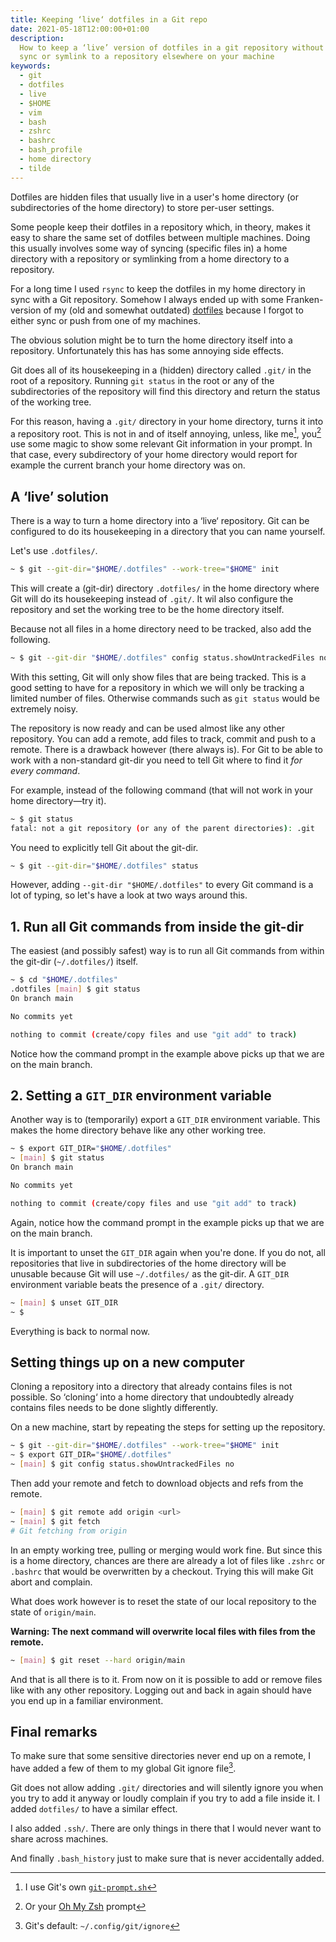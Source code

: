 ```yaml
---
title: Keeping ‘live‘ dotfiles in a Git repo
date: 2021-05-18T12:00:00+01:00
description:
  How to keep a ‘live’ version of dotfiles in a git repository without having to
  sync or symlink to a repository elsewhere on your machine
keywords:
  - git
  - dotfiles
  - live
  - $HOME
  - vim
  - bash
  - zshrc
  - bashrc
  - bash_profile
  - home directory
  - tilde
---
```


Dotfiles are hidden files that usually live in a user's home directory (or
subdirectories of the home directory) to store per-user settings.

Some people keep their dotfiles in a repository which, in theory, makes it easy
to share the same set of dotfiles between multiple machines. Doing this usually
involves some way of syncing (specific files in) a home directory with a
repository or symlinking from a home directory to a repository.

For a long time I used `rsync` to keep the dotfiles in my home directory in sync
with a Git repository. Somehow I always ended up with some Franken-version of my
(old and somewhat outdated) [dotfiles][1] because I forgot to either sync or
push from one of my machines.

The obvious solution might be to turn the home directory itself into a
repository. Unfortunately this has has some annoying side effects.

Git does all of its housekeeping in a (hidden) directory called `.git/` in the
root of a repository. Running `git status` in the root or any of the
subdirectories of the repository will find this directory and return the status
of the working tree.

For this reason, having a `.git/` directory in your home directory, turns it
into a repository root. This is not in and of itself annoying, unless, like
me[^1], you[^2] use some magic to show some relevant Git information in your
prompt. In that case, every subdirectory of your home directory would report for
example the current branch your home directory was on.

## A ‘live’ solution

There is a way to turn a home directory into a ‘live‘ repository. Git can be
configured to do its housekeeping in a directory that you can name yourself.

Let's use `.dotfiles/`.

```bash
~ $ git --git-dir="$HOME/.dotfiles" --work-tree="$HOME" init
```

This will create a (git-dir) directory `.dotfiles/` in the home directory where
Git will do its housekeeping instead of `.git/`. It wil also configure the
repository and set the working tree to be the home directory itself.

Because not all files in a home directory need to be tracked, also add the
following.

```bash
~ $ git --git-dir "$HOME/.dotfiles" config status.showUntrackedFiles no
```

With this setting, Git will only show files that are being tracked. This is a
good setting to have for a repository in which we will only be tracking a
limited number of files. Otherwise commands such as `git status` would be
extremely noisy.

The repository is now ready and can be used almost like any other repository.
You can add a remote, add files to track, commit and push to a remote. There is
a drawback however (there always is). For Git to be able to work with a
non-standard git-dir you need to tell Git where to find it _for every command_.

For example, instead of the following command (that will not work in your home
directory—try it).

```bash
~ $ git status
fatal: not a git repository (or any of the parent directories): .git
```

You need to explicitly tell Git about the git-dir.

```bash
~ $ git --git-dir="$HOME/.dotfiles" status
```

However, adding `--git-dir "$HOME/.dotfiles"` to every Git command is a lot of
typing, so let's have a look at two ways around this.

## 1. Run all Git commands from inside the git-dir

The easiest (and possibly safest) way is to run all Git commands from within the
git-dir (`~/.dotfiles/`) itself.

```bash
~ $ cd "$HOME/.dotfiles"
.dotfiles [main] $ git status
On branch main

No commits yet

nothing to commit (create/copy files and use "git add" to track)
```

Notice how the command prompt in the example above picks up that we are on the
main branch.

## 2. Setting a `GIT_DIR` environment variable

Another way is to (temporarily) export a `GIT_DIR` environment variable. This
makes the home directory behave like any other working tree.

```bash
~ $ export GIT_DIR="$HOME/.dotfiles"
~ [main] $ git status
On branch main

No commits yet

nothing to commit (create/copy files and use "git add" to track)
```

Again, notice how the command prompt in the example picks up that we are on the
main branch.

It is important to unset the `GIT_DIR` again when you're done. If you do not,
all repositories that live in subdirectories of the home directory will be
unusable because Git will use `~/.dotfiles/` as the git-dir. A `GIT_DIR`
environment variable beats the presence of a `.git/` directory.

```bash
~ [main] $ unset GIT_DIR
~ $
```

Everything is back to normal now.

## Setting things up on a new computer

Cloning a repository into a directory that already contains files is not
possible. So ‘cloning‘ into a home directory that undoubtedly already contains
files needs to be done slightly differently.

On a new machine, start by repeating the steps for setting up the repository.

```bash
~ $ git --git-dir="$HOME/.dotfiles" --work-tree="$HOME" init
~ $ export GIT_DIR="$HOME/.dotfiles"
~ [main] $ git config status.showUntrackedFiles no
```

Then add your remote and fetch to download objects and refs from the remote.

```bash
~ [main] $ git remote add origin <url>
~ [main] $ git fetch
# Git fetching from origin
```

In an empty working tree, pulling or merging would work fine. But since this is
a home directory, chances are there are already a lot of files like `.zshrc` or
`.bashrc` that would be overwritten by a checkout. Trying this will make Git
abort and complain.

What does work however is to reset the state of our local repository to the
state of `origin/main`.

**Warning: The next command will overwrite local files with files from the
remote.**

```bash
~ [main] $ git reset --hard origin/main
```

And that is all there is to it. From now on it is possible to add or remove
files like with any other repository. Logging out and back in again should have
you end up in a familiar environment.

## Final remarks

To make sure that some sensitive directories never end up on a remote, I have
added a few of them to my global Git ignore file[^3].

Git does not allow adding `.git/` directories and will silently ignore you when
you try to add it anyway or loudly complain if you try to add a file inside it.
I added `dotfiles/` to have a similar effect.

I also added `.ssh/`. There are only things in there that I would never want to
share across machines.

And finally `.bash_history` just to make sure that is never accidentally added.

[^1]: I use Git's own [`git-prompt.sh`][2]
[^2]: Or your [Oh My Zsh][3] prompt
[^3]: Git's default: `~/.config/git/ignore`

[1]: https://github.com/matijs/dotfiles
[2]:
  https://github.com/matijs/live-dotfiles/blob/fec5ee631918f9fd2dde56a7045613f21a7a1f0d/.bash/prompt#L3
[3]: https://github.com/ohmyzsh/ohmyzsh

